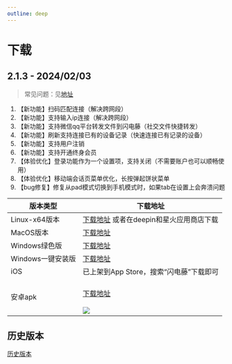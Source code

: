 ```yaml
---
outline: deep
---
```


# 下载

## 2.1.3 - 2024/02/03

> 常见问题：见[地址](/qa.html)

1. 【新功能】扫码匹配连接（解决跨网段）
2. 【新功能】支持输入ip连接（解决跨网段）
3. 【新功能】支持微信qq平台转发文件到闪电藤（社交文件快捷转发）
4. 【新功能】刷新支持连接已有的设备记录（快速连接已有记录的设备）
5. 【新功能】支持用户注销
6. 【新功能】支持开通终身会员
7. 【体验优化】登录功能作为一个设置项，支持关闭（不需要账户也可以顺畅使用）
8. 【体验优化】移动端会话页菜单优化，长按弹起饼状菜单
9. 【bug修复】修复从pad模式切换到手机模式时，如果tab在设置上会奔溃问题

| 版本类型         | 下载地址                                                                                                                |
  | ------------ |---------------------------------------------------------------------------------------------------------------------|
  | Linux-x64版本  | [下载地址](https://cdn.zishu.life/2.1.3/sdt-2.1.3-linux.zip)   或者在deepin和星火应用商店下载                                       |
  | MacOS版本      | [下载地址](https://cdn.zishu.life/2.1.3/sdt-2.1.3-macos-fix.zip)                                                        |
  | Windows绿色版   | [下载地址](https://cdn.zishu.life/2.1.3/sdt-2.1.3-windows-fix.zip)                                                      |
  | Windows一键安装版 | [下载地址](https://cdn.zishu.life/2.1.3/sdt-2.1.3-windows-installer.exe)                                                |
  | iOS          | 已上架到App Store，搜索“闪电藤”下载即可                                                                                           |
  | 安卓apk        | <br/>[下载地址](https://cdn.zishu.life/2.1.3/sdt-2.1.3.apk)<br/><br/>![](https://cdn.zishu.life/2.1.3/qr-2.1.3-apk.png) |

## 历史版本

[历史版本](history.html)
